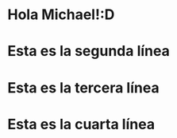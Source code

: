 # Hola Michael!:D 

# Esta es la segunda línea

# Esta es la tercera línea

# Esta es la cuarta línea